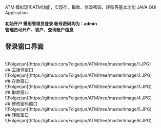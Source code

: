  ATM
模拟现实ATM功能，实现存、取款、修改密码、转账等基本功能  JAVA GUI Application
<br />
<br />
**初始开户 需用管理员登录 帐号密码均为：admin <br />
管理员可开户、销户、查询账户信息**
<br />
## 登录窗口界面
<br />
![Folgerjun](https://github.com/Folgerjun/ATM/tree/master/image/1.JPG)
<br />
## 主操作窗口
<br />
![Folgerjun](https://github.com/Folgerjun/ATM/tree/master/image/2.JPG)
<br />
## 存款窗口
<br />
![Folgerjun](https://github.com/Folgerjun/ATM/tree/master/image/3.JPG)
<br />
## 取款窗口
<br />
![Folgerjun](https://github.com/Folgerjun/ATM/tree/master/image/4.JPG)
<br />
## 修改密码窗口
<br />
![Folgerjun](https://github.com/Folgerjun/ATM/tree/master/image/5.JPG)
<br />
## 转账窗口
<br />
![Folgerjun](https://github.com/Folgerjun/ATM/tree/master/image/6.JPG)
